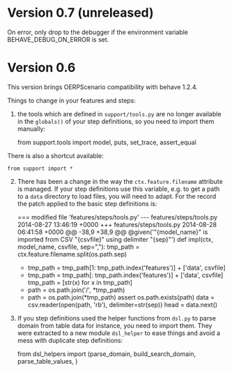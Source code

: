 Version 0.7 (unreleased)
========================

On error, only drop to the debugger if the environment variable BEHAVE_DEBUG_ON_ERROR is set.


Version 0.6
===========


This version brings OERPScenario compatibility with behave 1.2.4. 

Things to change in your features and steps:

1. the tools which are defined in `support/tools.py` are no longer available in
the `globals()` of your step definitions, so you need to import them manually:

    from support.tools import model, puts, set_trace, assert_equal

There is also a shortcut available:

    from support import *



2. There has been a change in the way the `ctx.feature.filename` attribute is
managed. If your step definitions use this variable, e.g. to get a path to a
`data` directory to load files, you will need to adapt. For the record the
patch applied to the basic step definitions is:

    === modified file 'features/steps/tools.py'
    --- features/steps/tools.py     2014-08-27 13:46:19 +0000
    +++ features/steps/tools.py     2014-08-28 06:41:58 +0000
    @@ -38,9 +38,9 @@
     @given('"{model_name}" is imported from CSV "{csvfile}" using delimiter "{sep}"')
     def impl(ctx, model_name, csvfile, sep=","):
         tmp_path = ctx.feature.filename.split(os.path.sep)
    -    tmp_path = tmp_path[1: tmp_path.index('features')] + ['data', csvfile]
    +    tmp_path = tmp_path[: tmp_path.index('features')] + ['data', csvfile]
         tmp_path = [str(x) for x in tmp_path]
    -    path = os.path.join('/', *tmp_path)
    +    path = os.path.join(*tmp_path)
         assert os.path.exists(path)
         data = csv.reader(open(path, 'rb'), delimiter=str(sep))
         head = data.next()

3. If you step definitions used the helper functions from `dsl.py` to parse
domain from table data for instance, you need to import them. They were
extracted to a new module `dsl_helper` to ease things and avoid a mess with
duplicate step definitions:

    from dsl_helpers import (parse_domain,
                             build_search_domain,
                             parse_table_values,
                             )


